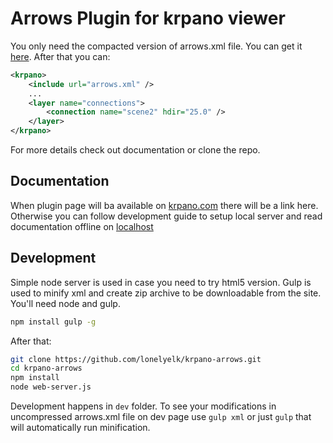 # Arrows Plugin for krpano viewer

You only need the compacted version of arrows.xml file. You can get it [here](). After that you can:

```xml
<krpano>
	<include url="arrows.xml" />
	...
	<layer name="connections">
		<connection name="scene2" hdir="25.0" />
	</layer>
</krpano>
```

For more details check out documentation or clone the repo.

## Documentation

When plugin page will ba available on [krpano.com](http://krpano.com) there will be a link here.
Otherwise you can follow development guide to setup local server and read documentation offline
on [localhost](http://localhost:8244/arrows/plugin.html)

## Development

Simple node server is used in case you need to try html5 version. Gulp is used to minify xml and
create zip archive to be downloadable from the site. You'll need node and gulp.

```bash
npm install gulp -g
```

After that:

```bash
git clone https://github.com/lonelyelk/krpano-arrows.git
cd krpano-arrows
npm install
node web-server.js
```

Development happens in `dev` folder. To see your modifications in uncompressed arrows.xml file on dev page
use `gulp xml` or just `gulp` that will automatically run minification.